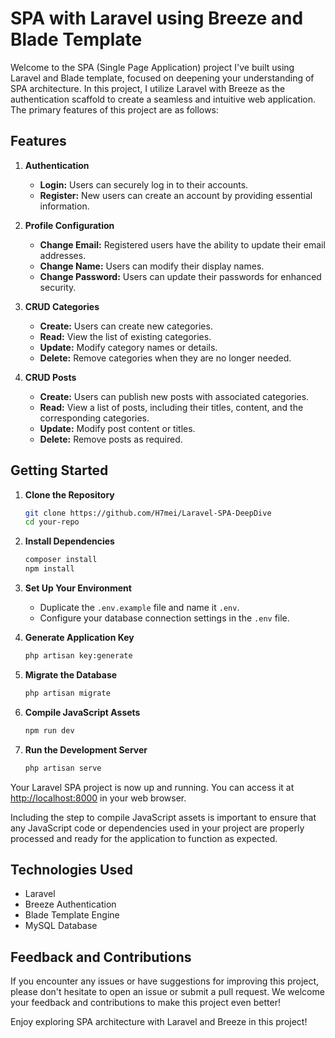 # SPA with Laravel using Breeze and Blade Template

Welcome to the SPA (Single Page Application) project I've built using Laravel and Blade template, focused on deepening your understanding of SPA architecture. In this project, I utilize Laravel with Breeze as the authentication scaffold to create a seamless and intuitive web application. The primary features of this project are as follows:

## Features

1. **Authentication**

    - **Login:** Users can securely log in to their accounts.
    - **Register:** New users can create an account by providing essential information.

2. **Profile Configuration**

    - **Change Email:** Registered users have the ability to update their email addresses.
    - **Change Name:** Users can modify their display names.
    - **Change Password:** Users can update their passwords for enhanced security.

3. **CRUD Categories**

    - **Create:** Users can create new categories.
    - **Read:** View the list of existing categories.
    - **Update:** Modify category names or details.
    - **Delete:** Remove categories when they are no longer needed.

4. **CRUD Posts**
    - **Create:** Users can publish new posts with associated categories.
    - **Read:** View a list of posts, including their titles, content, and the corresponding categories.
    - **Update:** Modify post content or titles.
    - **Delete:** Remove posts as required.

## Getting Started

1. **Clone the Repository**

    ```bash
    git clone https://github.com/H7mei/Laravel-SPA-DeepDive
    cd your-repo
    ```

2. **Install Dependencies**

    ```bash
    composer install
    npm install
    ```

3. **Set Up Your Environment**

    - Duplicate the `.env.example` file and name it `.env`.
    - Configure your database connection settings in the `.env` file.

4. **Generate Application Key**

    ```bash
    php artisan key:generate
    ```

5. **Migrate the Database**

    ```bash
    php artisan migrate
    ```

6. **Compile JavaScript Assets**

    ```bash
    npm run dev
    ```

7. **Run the Development Server**
    ```bash
    php artisan serve
    ```

Your Laravel SPA project is now up and running. You can access it at [http://localhost:8000](http://localhost:8000) in your web browser.

Including the step to compile JavaScript assets is important to ensure that any JavaScript code or dependencies used in your project are properly processed and ready for the application to function as expected.

## Technologies Used

-   Laravel
-   Breeze Authentication
-   Blade Template Engine
-   MySQL Database

## Feedback and Contributions

If you encounter any issues or have suggestions for improving this project, please don't hesitate to open an issue or submit a pull request. We welcome your feedback and contributions to make this project even better!

Enjoy exploring SPA architecture with Laravel and Breeze in this project!
